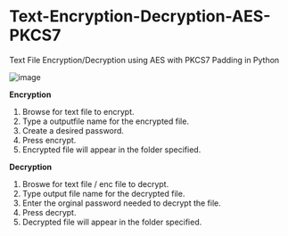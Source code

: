# Text-Encryption-Decryption-AES-PKCS7
Text File Encryption/Decryption using AES with PKCS7 Padding in Python



![image](https://github.com/Alex-Unnippillil/Text-Encryption-Decryption-AES-PKCS7/assets/24538548/cad91d56-cf7c-470a-b0d2-6c83c3b7a543)


**Encryption**
1. Browse for text file to encrypt.
2. Type a outputfile name for the encrypted file.
3. Create a desired password.
4. Press encrypt.
5. Encrypted file will appear in the folder specified.


**Decryption**
1. Broswe for text file /  enc file to decrypt.
2. Type output file name for the decrypted file.
3. Enter the orginal password needed to decrypt the file.
4. Press decrypt.
5. Decrypted file will appear in the folder specified.


